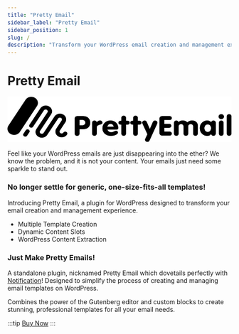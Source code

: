 ```yaml
---
title: "Pretty Email"
sidebar_label: "Pretty Email"
sidebar_position: 1
slug: /
description: "Transform your WordPress email creation and management experience with Pretty Email - a plugin designed to create stunning, professional email templates using Gutenberg editor and custom blocks."
---
```


# Pretty Email

![Pretty Email Logo](../assets/pretty-email-logo-black.png)

Feel like your WordPress emails are just disappearing into the ether? We know the problem, and it is not your content. Your emails just need some sparkle to stand out.

### No longer settle for generic, one-size-fits-all templates!

Introducing Pretty Email, a plugin for WordPress designed to transform your email creation and management experience.

* Multiple Template Creation
* Dynamic Content Slots
* WordPress Content Extraction

### Just Make Pretty Emails!

A standalone plugin, nicknamed Pretty Email which dovetails perfectly with [Notification](https://bracketspace.com/notification/)! Designed to simplify the process of creating and managing email templates on WordPress.

Combines the power of the Gutenberg editor and custom blocks to create stunning, professional templates for all your email needs.

:::tip
[Buy Now](https://bracketspace.com/downloads/pretty-email/)
:::